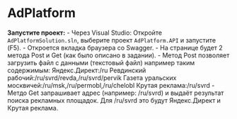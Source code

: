 # AdPlatform

**Запустите проект:**
    - Через Visual Studio: Откройте `AdPlatformSolution.sln`, выберите проект `AdPlatform.API` и запустите (F5).
    - Откроется вкладка браузера со Swagger.
    - На странице будет 2 метода Post и Get (как было описано в задании).
    - Метод Post позволяет загрузить файл с данными (текстовый файл) например таким содержимым:
Яндекс.Директ:/ru
Ревдинский рабочий:/ru/svrd/revda,/ru/svrd/pervik
Газета уральских москвичей:/ru/msk,/ru/permobl,/ru/chelobl
Крутая реклама:/ru/svrd
    - Метдо Get запрашивает адрес (например: /ru/svrd) и выдаёт результат поиска рекламных площадок. Для /ru/svrd это будут Яндекс.Директ и Крутая реклама.
